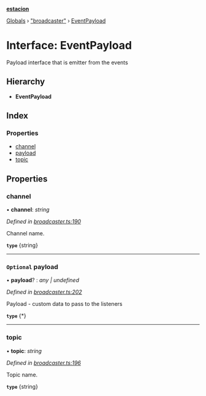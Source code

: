 **[estacion](../README.md)**

[Globals](../README.md) › [&quot;broadcaster&quot;](../modules/_broadcaster_.md) › [EventPayload](_broadcaster_.eventpayload.md)

# Interface: EventPayload

Payload interface that is emitter from the events

## Hierarchy

* **EventPayload**

## Index

### Properties

* [channel](_broadcaster_.eventpayload.md#channel)
* [payload](_broadcaster_.eventpayload.md#optional-payload)
* [topic](_broadcaster_.eventpayload.md#topic)

## Properties

###  channel

• **channel**: *string*

*Defined in [broadcaster.ts:190](https://github.com/ivandotv/estacion/blob/ab7d58b/src/broadcaster.ts#L190)*

Channel name.

**`type`** {string}

___

### `Optional` payload

• **payload**? : *any | undefined*

*Defined in [broadcaster.ts:202](https://github.com/ivandotv/estacion/blob/ab7d58b/src/broadcaster.ts#L202)*

Payload - custom data to pass to the listeners

**`type`** {*}

___

###  topic

• **topic**: *string*

*Defined in [broadcaster.ts:196](https://github.com/ivandotv/estacion/blob/ab7d58b/src/broadcaster.ts#L196)*

Topic name.

**`type`** {string}